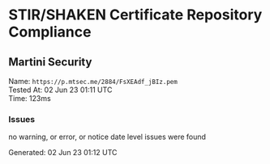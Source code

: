 # STIR/SHAKEN Certificate Repository Compliance

## Martini Security

Name: `https://p.mtsec.me/2884/FsXEAdf_jBIz.pem`\
Tested At: 02 Jun 23 01:11 UTC\
Time: 123ms

### Issues

no warning, or error, or notice date level issues were found

Generated: 02 Jun 23 01:12 UTC